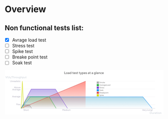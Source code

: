# Overview

## Non functional tests list:
  - [x] Avrage load test
  - [ ] Stress test
  - [ ] Spike test
  - [ ] Breake point test
  - [ ] Soak test

![Types of tests](images/chart-load-test-types-overview.png)

